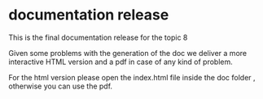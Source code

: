 # documentation release
This is the final documentation release for the topic 8

Given some problems with the generation of the doc we deliver a more interactive HTML version and a pdf in case of any kind of problem.

For the html version please open the index.html file inside the doc folder , otherwise you can use the pdf.